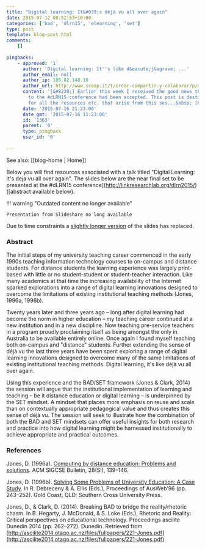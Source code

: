 ```yaml
---
title: "Digital learning: It&#039;s déjà vu all over again"
date: 2015-07-12 08:52:53+10:00
categories: ['bad', 'dlrn15', 'elearning', 'set']
type: post
template: blog-post.html
comments:
    []
    
pingbacks:
    - approved: '1'
      author: 'Digital learning: It''s like d&eacute;j&agrave; ...'
      author_email: null
      author_ip: 185.82.148.10
      author_url: http://www.scoop.it/t/crear-compartir-y-colaborar/p/4047760657/2015/07/16/digital-learning-it-s-like-deja-vu-all-over-again
      content: '[&#8230;] Earlier this week I received the good news that my submission
        to the #dLRN15 conference had been accepted. This post is destined to be the &quot;home&quot;
        for all the resources etc. that arise from this ses...&nbsp; [&#8230;]'
      date: '2015-07-16 21:23:06'
      date_gmt: '2015-07-16 11:23:06'
      id: '1363'
      parent: '0'
      type: pingback
      user_id: '0'
    
---
```


See also: [[blog-home | Home]]

Below you will find resources associated with a talk titled "Digital Learning: It's deja vu all over again". The slides below are the near final set to be presented at the #dLRN15 conference](http://linkresearchlab.org/dlrn2015/) ([abstract available below).


!!! warning "Outdated content no longer available"

    Presentation from Slideshare no long available


Due to time constraints a [slightly longer version](http://www.slideshare.net/davidj/digital-learning-its-deja-vu-all-over-again) of the slides has replaced.

### Abstract

The initial steps of my university teaching career commenced in the early 1990s teaching information technology courses to on-campus and distance students. For distance students the learning experience was largely print-based with little or no student-student or student-teacher interaction. Like many academics at that time the increasing availability of the Internet sparked explorations into a range of digital learning innovations designed to overcome the limitations of existing institutional teaching methods (Jones, 1996a, 1996b).

Twenty years later and three years ago – long after digital learning had become the norm in higher education – my teaching career continued at a new institution and in a new discipline. Now teaching pre-service teachers in a program proudly proclaiming itself as being amongst the only in Australia to be available entirely online. Once again I found myself teaching both on-campus and "distance" students. Further extending the sense of déjà vu the last three years have been spent exploring a range of digital learning innovations designed to overcome many of the same limitations of existing institutional teaching methods. Digital learning, it's like déjà vu all over again.

Using this experience and the BAD/SET framework (Jones & Clark, 2014) the session will argue that the institutional implementation of learning and teaching – be it distance education or digital learning – is underpinned by the SET mindset. A mindset that places more emphasis on reuse and scale than on contextually appropriate pedagogical value and thus creates this sense of déjà vu. The session will seek to illustrate how the combination of both the BAD and SET mindsets can offer useful insights for both research and practice into how digital learning might be harnessed institutionally to achieve appropriate and practical outcomes.

### References

Jones, D. (1996a). [Computing by distance education: Problems and solutions](/blog2/publications/computing-by-distance-education-problems-and-solutions/). ACM SIGCSE Bulletin, 28(SI), 139–146.

Jones, D. (1996b). [Solving Some Problems of University Education: A Case Study](/blog2/publications/solving-some-problems-of-university-education-a-case-study/). In R. Debreceny & A. Ellis (Eds.), Proceedings of AusWeb’96 (pp. 243–252). Gold Coast, QLD: Southern Cross University Press.

Jones, D., & Clark, D. (2014). Breaking BAD to bridge the reality/rhetoric chasm. In B. Hegarty, J. McDonald, & S. Loke (Eds.), Rhetoric and Reality: Critical perspectives on educational technology. Proceedings ascilite Dunedin 2014 (pp. 262–272). Dunedin. Retrieved from [http://ascilite2014.otago.ac.nz/files/fullpapers/221-Jones.pdf](http://ascilite2014.otago.ac.nz/files/fullpapers/221-Jones.pdf)